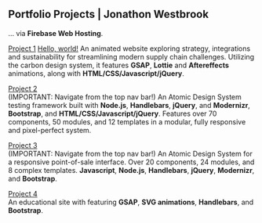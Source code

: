 ## Portfolio Projects | Jonathon Westbrook

... via **Firebase Web Hosting**. 

[Project 1](https://www.ibm.com/services/resources/business/supply-chain.html)
<a href="http://example.com/" target="_blank">Hello, world!</a>
An animated website exploring strategy, integrations and sustainability for streamlining modern supply chain challenges. Utilizing the carbon design system, it features **GSAP**, **Lottie** and **Aftereffects** animations, along with **HTML/CSS/Javascript/jQuery**. 

[Project 2](https://jonwest-cc080.web.app/icsc/?p=templates-T01-Home)                                                     
(IMPORTANT: Navigate from the top nav bar!) 
An Atomic Design System testing framework built with  **Node.js**, **Handlebars**, **jQuery**, and **Modernizr**, **Bootstrap**, and **HTML/CSS/Javascript/jQuery**. Features over 70 components, 50 modules, and 12 templates in a modular, fully responsive and pixel-perfect system. 

[Project 3](https://jonwest-cc080.web.app/cardx/?p=Templates-T02-Home)                                                     
(IMPORTANT: Navigate from the top nav bar!)
An Atomic Design System for a responsive point-of-sale interface. Over 20 components, 24 modules, and 8 complex templates. **Javascript**, **Node.js**, **Handlebars**, **jQuery**, **Modernizr**, and **Bootstrap**. 

[Project 4](https://www.futuresfundamentals.org/)                                                     
An educational site with featuring **GSAP**, **SVG animations**, **Handlebars**, and **Bootstrap**. 






